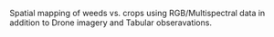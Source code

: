 Spatial mapping of weeds vs. crops using RGB/Multispectral data in addition to Drone imagery and Tabular obseravations.